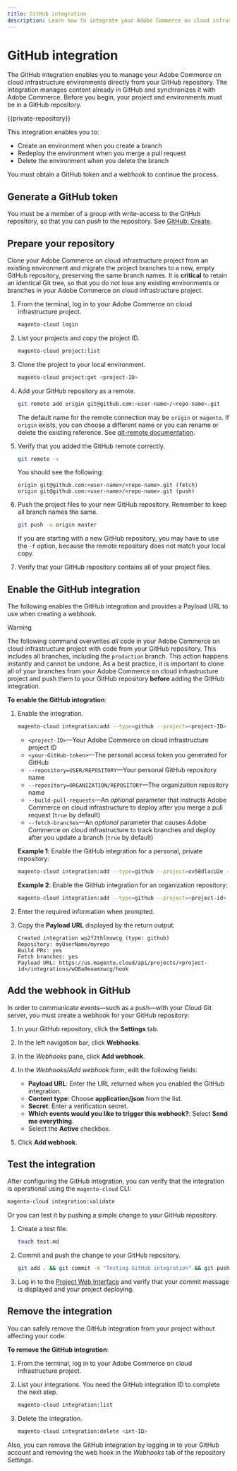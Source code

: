 ```yaml
---
title: GitHub integration
description: Learn how to integrate your Adobe Commerce on cloud infrastructure project with GitHub.
---
```


# GitHub integration

The GitHub integration enables you to manage your Adobe Commerce on cloud infrastructure environments directly from your GitHub repository. The integration manages content already in GitHub and synchronizes it with Adobe Commerce. Before you begin, your project and environments must be in a GitHub repository.

{{private-repository}}

This integration enables you to:

-  Create an environment when you create a branch
-  Redeploy the environment when you merge a pull request
-  Delete the environment when you delete the branch

You must obtain a GitHub token and a webhook to continue the process.

## Generate a GitHub token

You must be a member of a group with write-access to the GitHub repository, so that you can _push_ to the repository. See [GitHub: Create](https://docs.github.com/articles/creating-a-personal-access-token-for-the-command-line/).

## Prepare your repository

Clone your Adobe Commerce on cloud infrastructure project from an existing environment and migrate the project branches to a new, empty GitHub repository, preserving the same branch names. It is **critical** to retain an identical Git tree, so that you do not lose any existing environments or branches in your Adobe Commerce on cloud infrastructure project.

1. From the terminal, log in to your Adobe Commerce on cloud infrastructure project.

   ```bash
   magento-cloud login
   ```

1. List your projects and copy the project ID.

   ```bash
   magento-cloud project:list
   ```

1. Clone the project to your local environment.

   ```bash
   magento-cloud project:get <project-ID>
   ```

1. Add your GitHub repository as a remote.

   ```bash
   git remote add origin git@github.com:<user-name>/<repo-name>.git
   ```

   The default name for the remote connection may be `origin` or `magento`. If `origin` exists, you can choose a different name or you can rename or delete the existing reference. See [git-remote documentation](https://git-scm.com/docs/git-remote).

1. Verify that you added the GitHub remote correctly.

   ```bash
   git remote -v
   ```

   You should see the following:

   ```terminal
   origin git@github.com:<user-name>/<repo-name>.git (fetch)
   origin git@github.com:<user-name>/<repo-name>.git (push)
   ```

1. Push the project files to your new GitHub repository. Remember to keep all branch names the same.

   ```bash
   git push -u origin master
   ```

   If you are starting with a new GitHub repository, you may have to use the `-f` option, because the remote repository does not match your local copy.

1. Verify that your GitHub repository contains all of your project files.

## Enable the GitHub integration

The following enables the GitHub integration and provides a Payload URL to use when creating a webhook.

>[!WARNING]
>
>The following command overwrites _all_ code in your Adobe Commerce on cloud infrastructure project with code from your GitHub repository. This includes all branches, including the `production` branch. This action happens instantly and cannot be undone. As a best practice, it is important to clone all of your branches from your Adobe Commerce on cloud infrastructure project and push them to your GitHub repository **before** adding the GitHub integration.

**To enable the GitHub integration**:

1. Enable the integration.

   ```bash
   magento-cloud integration:add --type=github --project=<project-ID> --token=<your-GitHub-token> {--repository=USER/REPOSITORY | --repository=ORGANIZATION/REPOSITORY} [--build-pull-requests={true|false} --fetch-branches={true|false}
   ```

   -  `<project-ID>`—Your Adobe Commerce on cloud infrastructure project ID
   -  `<your-GitHub-token>`—The personal access token you generated for GitHub
   -  `--repository=USER/REPOSITORY`—Your personal GitHub repository name
   -  `--repository=ORGANIZATION/REPOSITORY`—The organization repository name
   -  `--build-pull-requests`—An _optional_ parameter that instructs Adobe Commerce on cloud infrastructure to deploy after you merge a pull request (`true` by default)
   -  `--fetch-branches`—An _optional_ parameter that causes Adobe Commerce on cloud infrastructure to track branches and deploy after you update a branch (`true` by default)

   **Example 1**: Enable the GitHub integration for a personal, private repository:

   ```bash
   magento-cloud integration:add --type=github --project=ov58dlacU2e --token=<token> --repository=myUserName/myrepo
   ```

   **Example 2**: Enable the GitHub integration for an organization repository:

   ```bash
   magento-cloud integration:add --type=github --project=<project-id> --token=<token> --repository=Magento/teamrepo
   ```

1. Enter the required information when prompted.

1. Copy the **Payload URL** displayed by the return output.

   ```terminal
   Created integration wp2f2thlmxwcg (type: github)
   Repository: myUserName/myrepo
   Build PRs: yes
   Fetch branches: yes
   Payload URL: https://us.magento.cloud/api/projects/<project-id>/integrations/wO8a0eoamxwcg/hook
   ```

## Add the webhook in GitHub

In order to communicate events—such as a push—with your Cloud Git server, you must create a webhook for your GitHub repository:

1. In your GitHub repository, click the **Settings** tab.

1. In the left navigation bar, click **Webhooks**.

1. In the _Webhooks_ pane, click **Add webhook**.

1. In the _Webhooks/Add webhook_ form, edit the following fields:

   -  **Payload URL**: Enter the URL returned when you enabled the GitHub integration.
   -  **Content type**: Choose **application/json** from the list.
   -  **Secret**: Enter a verification secret.
   -  **Which events would you like to trigger this webhook?**: Select **Send me everything**.
   -  Select the **Active** checkbox.

1. Click **Add webhook**.

## Test the integration

After configuring the GitHub integration, you can verify that the integration is operational using the `magento-cloud` CLI:

```bash
magento-cloud integration:validate
```

Or you can test it by pushing a simple change to your GitHub repository.

1. Create a test file.

   ```bash
   touch test.md
   ```

1. Commit and push the change to your GitHub repository.

   ```bash
   git add . && git commit -m "Testing GitHub integration" && git push
   ```

1. Log in to the [Project Web Interface](../project/overview.md) and verify that your commit message is displayed and your project deploying.

## Remove the integration

You can safely remove the GitHub integration from your project without affecting your code.

**To remove the GitHub integration**:

1. From the terminal, log in to your Adobe Commerce on cloud infrastructure project.

1. List your integrations. You need the GitHub integration ID to complete the next step.

   ```bash
   magento-cloud integration:list
   ```

1. Delete the integration.

   ```bash
   magento-cloud integration:delete <int-ID>
   ```

Also, you can remove the GitHub integration by logging in to your GitHub account and removing the web hook in the _Webhooks_ tab of the repository _Settings_.
